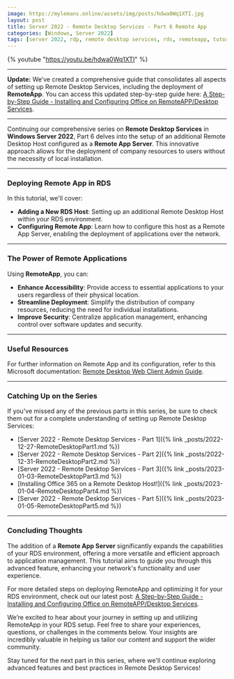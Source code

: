 ```yaml
---
image: https://mylemans.online/assets/img/posts/hdwa0Wq1XTI.jpg
layout: post
title: Server 2022 - Remote Desktop Services - Part 6 Remote App
categories: [Windows, Server 2022]
tags: [server 2022, rdp, remote desktop services, rds, remoteapp, tutorial, youtube, part6]
---
```


{% youtube "https://youtu.be/hdwa0Wq1XTI" %}

---

**Update:** We’ve created a comprehensive guide that consolidates all aspects of setting up Remote Desktop Services, including the deployment of **RemoteApp**. You can access this updated step-by-step guide here: [A Step-by-Step Guide - Installing and Configuring Office on RemoteAPP/Desktop Services](https://mylemans.online/posts/Remote-Desktop-Services-Part2/).

---

Continuing our comprehensive series on **Remote Desktop Services** in **Windows Server 2022**, Part 6 delves into the setup of an additional Remote Desktop Host configured as a **Remote App Server**. This innovative approach allows for the deployment of company resources to users without the necessity of local installation.

---

### Deploying Remote App in RDS

In this tutorial, we'll cover:

- **Adding a New RDS Host**: Setting up an additional Remote Desktop Host within your RDS environment.
- **Configuring Remote App**: Learn how to configure this host as a Remote App Server, enabling the deployment of applications over the network.

---

### The Power of Remote Applications

Using **RemoteApp**, you can:

- **Enhance Accessibility**: Provide access to essential applications to your users regardless of their physical location.
- **Streamline Deployment**: Simplify the distribution of company resources, reducing the need for individual installations.
- **Improve Security**: Centralize application management, enhancing control over software updates and security.

---

### Useful Resources

For further information on Remote App and its configuration, refer to this Microsoft documentation: [Remote Desktop Web Client Admin Guide](https://learn.microsoft.com/en-us/windows-server/remote/remote-desktop-services/clients/remote-desktop-web-client-admin).

---

### Catching Up on the Series

If you've missed any of the previous parts in this series, be sure to check them out for a complete understanding of setting up Remote Desktop Services:

- [Server 2022 - Remote Desktop Services - Part 1]({% link _posts/2022-12-27-RemoteDesktopPart1.md %})
- [Server 2022 - Remote Desktop Services - Part 2]({% link _posts/2022-12-31-RemoteDesktopPart2.md %})
- [Server 2022 - Remote Desktop Services - Part 3]({% link _posts/2023-01-03-RemoteDesktopPart3.md %})
- [Installing Office 365 on a Remote Desktop Host!]({% link _posts/2023-01-04-RemoteDesktopPart4.md %})
- [Server 2022 - Remote Desktop Services - Part 5]({% link _posts/2023-01-05-RemoteDesktopPart5.md %})

---

### Concluding Thoughts

The addition of a **Remote App Server** significantly expands the capabilities of your RDS environment, offering a more versatile and efficient approach to application management. This tutorial aims to guide you through this advanced feature, enhancing your network's functionality and user experience.

For more detailed steps on deploying RemoteApp and optimizing it for your RDS environment, check out our latest post: [A Step-by-Step Guide - Installing and Configuring Office on RemoteAPP/Desktop Services](https://mylemans.online/posts/Remote-Desktop-Services-Part2/).

We’re excited to hear about your journey in setting up and utilizing RemoteApp in your RDS setup. Feel free to share your experiences, questions, or challenges in the comments below. Your insights are incredibly valuable in helping us tailor our content and support the wider community.

Stay tuned for the next part in this series, where we'll continue exploring advanced features and best practices in Remote Desktop Services!
